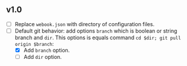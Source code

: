## v1.0

* [ ] Replace `webook.json` with directory of configuration files.
* [ ] Default git behavior: add options `branch` which is boolean or string branch
  and `dir`. This options is equals command `cd $dir; git pull origin $branch`:
  * [x] Add `branch` option.
  * [ ] Add `dir` option.
